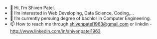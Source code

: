 - 👋 Hi, I’m Shiven Patel.
- 👀 I’m interested in Web Developing, Data Science, Coding,...
- 🌱 I’m currently persuing degree of bachlor in Computer Engineering.
- 📫 How to reach me through shivenpatel1963@gmail.com or linkdin - http://www.linkedin.com/in/shivenpatel1963
<!---
ShivenPatel19/ShivenPatel19 is a ✨ special ✨ repository because its `README.md` (this file) appears on your GitHub profile.
You can click the Preview link to take a look at your changes.
--->
